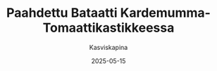 ---
title: "Paahdettu Bataatti Kardemumma-Tomaatti­kastik­keessa"
image: "https://vegaanibotti.lauravuo.me/2025/05/2025-05-15_small.png"
date: 2025-05-15
receipt_url: "https://kasviskapina.fi/reseptit/paahdettu-bataatti-kardemumma-tomaattikastikkeessa"
author: "Kasviskapina"
---